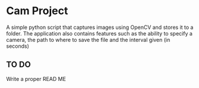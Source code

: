 # Cam Project
A simple python script that captures images using OpenCV and stores it to a folder. The application also contains features such as the ability to 
specify a camera, the path to where to save the file and the interval given (in seconds)

## TO DO

Write a proper READ ME 

